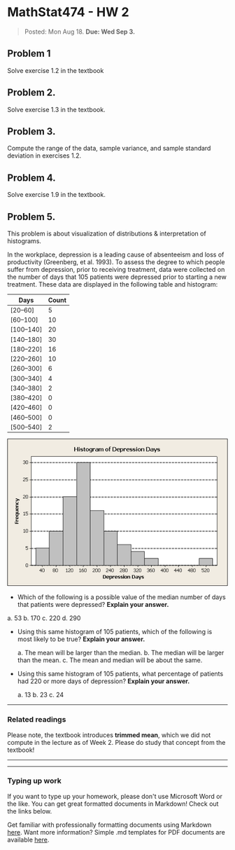 # MathStat474 - HW 2 

> Posted: Mon Aug 18. **Due: Wed Sep 3.** 


## Problem 1

Solve exercise 1.2 in the textbook

## Problem 2.

Solve exercise 1.3 in the textbook. 

## Problem 3. 

Compute the range of the data, sample variance, and sample standard deviation in exercises 1.2. 

## Problem 4.

Solve exercise 1.9 in the textbook. 

## Problem 5. 

This problem is about visualization of distributions & interpretation of histograms.

In the workplace, depression is a leading cause of absenteeism and loss of productivity (Greenberg, et al. 1993). To assess the degree to which people suffer from depression, prior to receiving treatment, data were collected on the number of days that 105 patients were depressed prior to starting a new treatment. These data are displayed in the following table and histogram:



|Days|Count| 
|-----------|----|
| [20–60]   | 5  |   
| [60–100]  | 10 |   
| [100–140] | 20 |   
| [140–180] | 30 |   
| [180–220] | 16 |   
| [220–260] | 10 |   
| [260–300] | 6  |   
| [300–340] | 4  |   
| [340–380] | 2  |  
| [380–420] | 0  |   
| [420–460] | 0  |   
| [460–500] | 0  |   
| [500–540] | 2  |   

![](hw2-dep_histogram.png) 

*  Which of the following is a possible value of the median number of days that patients were depressed? **Explain your answer.** 
  
  a. 53
  b. 170
  c. 220
  d. 290 
  
* Using this same histogram of 105 patients, which of the following is most likely to be true? **Explain your answer.** 
  
  a. The mean will be larger than the median.
  b. The median will be larger than the mean.
  c. The mean and median will be about the same.

* Using this same histogram of 105 patients, what percentage of patients had 220 or more days of depression? **Explain your answer.** 
  
  a. 13
  b. 23
  c. 24
  
---


### Related readings

Please note, the textbook introduces **trimmed mean**, which we did not compute in the lecture as of Week 2. Please do study that concept from the textbook! 

---

---

### Typing up work 

If you want to type up your homework, please don't use Microsoft Word or the like. You can get great formatted documents in Markdown! Check out the links below. 

Get familiar with professionally formatting documents using Markdown [here](https://sondzus.github.io/MathStat474/DocumentFormattingGuidelines.html). 
Want more information? Simple .md templates for PDF documents are available [here](https://sondzus.github.io/MathStat474/DocumentFormattingGuidelines.html). 

